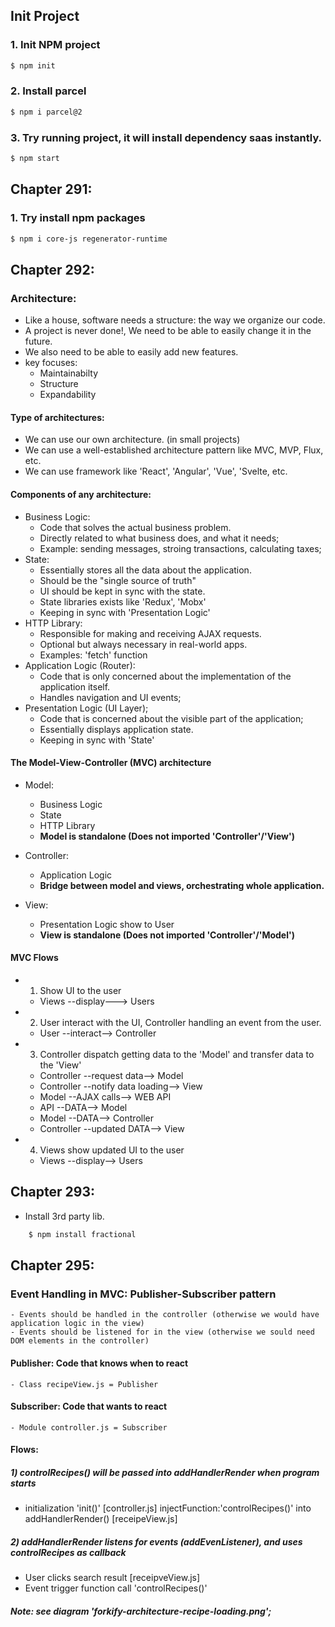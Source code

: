 ## Init Project
### 1. Init NPM project
```bash
$ npm init
```
### 2. Install parcel
```bash
$ npm i parcel@2
```
### 3. Try running project, it will install dependency saas instantly.
```bash
$ npm start
```

## Chapter 291:
### 1. Try install npm packages
```bash
$ npm i core-js regenerator-runtime
```

## Chapter 292:
### Architecture:
- Like a house, software needs a structure: the way we organize our code.
- A project is never done!, We need to be able to easily change it in the future.
- We also need to be able to easily add new features.
- key focuses:
  - Maintainabilty
  - Structure
  - Expandability
#### Type of architectures:
- We can use our own architecture. (in small projects)
- We can use a well-established architecture pattern like MVC, MVP, Flux, etc.
- We can use framework like 'React', 'Angular', 'Vue', 'Svelte, etc.

#### Components of any architecture:
- Business Logic: 
  - Code that solves the actual business problem.
  - Directly related to what business does, and what it needs;
  - Example: sending messages, stroing transactions, calculating taxes;
- State:
  - Essentially stores all the data about the application.
  - Should be the "single source of truth"
  - UI should be kept in sync with the state.
  - State libraries exists like 'Redux', 'Mobx'
  - Keeping in sync with 'Presentation Logic'
- HTTP Library:
  - Responsible for making and receiving AJAX requests.
  - Optional but always necessary in real-world apps.
  - Examples: 'fetch' function
- Application Logic (Router):
  - Code that is only concerned about the implementation of the application itself.
  - Handles navigation and UI events;
- Presentation Logic (UI Layer);
  - Code that is concerned about the visible part of the application;
  - Essentially displays application state.
  - Keeping in sync with 'State'

#### The Model-View-Controller (MVC) architecture
- Model:
  - Business Logic
  - State
  - HTTP Library
  - **Model is standalone (Does not imported 'Controller'/'View')**

- Controller:
  - Application Logic
  - **Bridge between model and views, orchestrating whole application.**

- View:
  - Presentation Logic show to User
  - **View is standalone (Does not imported 'Controller'/'Model')**
        
#### MVC Flows
  - 1) Show UI to the user
    - Views --display---> Users
  - 2) User interact with the UI, Controller handling an event from the user.
    - User  --interact--> Controller
  - 3) Controller dispatch getting data to the 'Model' and transfer data to the 'View'
    - Controller --request data--> Model
    - Controller --notify data loading--> View
    - Model --AJAX calls--> WEB API
    - API --DATA--> Model
    - Model --DATA--> Controller
    - Controller --updated DATA--> View
  - 4) Views show updated UI to the user
    - Views --display--> Users
    

## Chapter 293:
   - Install 3rd party lib.
```bash
    $ npm install fractional
```

## Chapter 295:
### Event Handling in MVC: Publisher-Subscriber pattern
    - Events should be handled in the controller (otherwise we would have application logic in the view)
    - Events should be listened for in the view (otherwise we sould need DOM elements in the controller)
#### Publisher: Code that knows when to react
    - Class recipeView.js = Publisher
#### Subscriber: Code that wants to react
    - Module controller.js = Subscriber
#### Flows:
##### 1) controlRecipes() will be passed into addHandlerRender when program starts
 - initialization 'init()' [controller.js] injectFunction:'controlRecipes()' into addHandlerRender() [receipeView.js]
##### 2) addHandlerRender listens for events (addEvenListener), and uses controlRecipes as callback
 - User clicks search result [receipveView.js]
 - Event trigger function call 'controlRecipes()'

##### Note: see diagram 'forkify-architecture-recipe-loading.png';